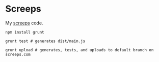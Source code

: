 # Screeps

My [screeps](https://screeps.com) code.

```
npm install grunt

grunt test # generates dist/main.js

grunt upload # generates, tests, and uploads to default branch on screeps.com

```